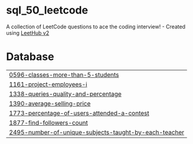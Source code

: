 # sql_50_leetcode
A collection of LeetCode questions to ace the coding interview! - Created using [LeetHub v2](https://github.com/arunbhardwaj/LeetHub-2.0)


# Database
|  |
| ------- |
| [0596-classes-more-than-5-students](https://github.com/Nehakanki/sql_50_leetcode/tree/master/0596-classes-more-than-5-students) |
| [1161-project-employees-i](https://github.com/Nehakanki/sql_50_leetcode/tree/master/1161-project-employees-i) |
| [1338-queries-quality-and-percentage](https://github.com/Nehakanki/sql_50_leetcode/tree/master/1338-queries-quality-and-percentage) |
| [1390-average-selling-price](https://github.com/Nehakanki/sql_50_leetcode/tree/master/1390-average-selling-price) |
| [1773-percentage-of-users-attended-a-contest](https://github.com/Nehakanki/sql_50_leetcode/tree/master/1773-percentage-of-users-attended-a-contest) |
| [1877-find-followers-count](https://github.com/Nehakanki/sql_50_leetcode/tree/master/1877-find-followers-count) |
| [2495-number-of-unique-subjects-taught-by-each-teacher](https://github.com/Nehakanki/sql_50_leetcode/tree/master/2495-number-of-unique-subjects-taught-by-each-teacher) |
